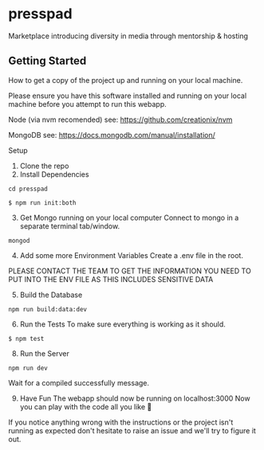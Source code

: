 # presspad
Marketplace introducing diversity in media through mentorship &amp; hosting

## Getting Started
How to get a copy of the project up and running on your local machine.

Please ensure you have this software installed and running on your local machine before you attempt to run this webapp.

Node (via nvm recomended) see: https://github.com/creationix/nvm

MongoDB see: https://docs.mongodb.com/manual/installation/

Setup
1. Clone the repo
2. Install Dependencies

```cd presspad```

```$ npm run init:both```

3. Get Mongo running on your local computer
Connect to mongo in a separate terminal tab/window.

```mongod```

4. Add some more Environment Variables
Create a .env file in the root.

PLEASE CONTACT THE TEAM TO GET THE INFORMATION YOU NEED TO PUT INTO THE ENV FILE AS THIS INCLUDES SENSITIVE DATA

5. Build the Database

```npm run build:data:dev```

6. Run the Tests
To make sure everything is working as it should.

```$ npm test```

8. Run the Server

```npm run dev```

Wait for a compiled successfully message.

9. Have Fun
The webapp should now be running on localhost:3000 Now you can play with the code all you like 🎉

If you notice anything wrong with the instructions or the project isn't running as expected don't hesitate to raise an issue and we'll try to figure it out.
